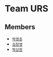 # Team URS 

## Members  

- [`박영준`](https://github.com/NAKTA-Y)
- [`김창영`](https://github.com/ChangZero)
- [`박상원`](https://github.com/pass0210)
